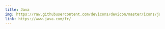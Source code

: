 ```yaml
---
title: Java
img: https://raw.githubusercontent.com/devicons/devicon/master/icons/java/java-original-wordmark.svg
link: https://www.java.com/fr/
---
```

